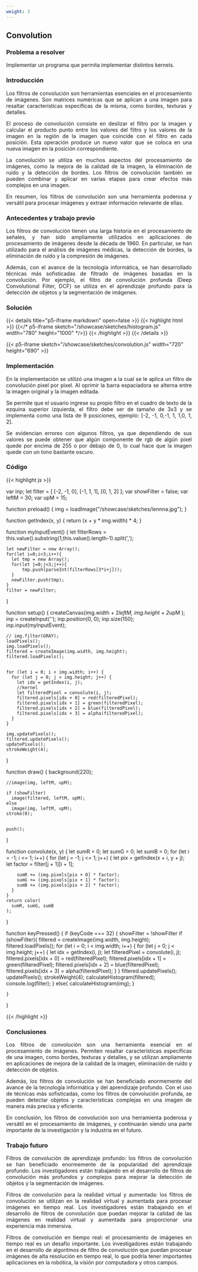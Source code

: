 ```yaml
---
weight: 3
---
```




## Convolution


### Problema a resolver
Implementar un programa que permita implementar distintos kernels.

### Introducción
<p style="text-align: justify;">
Los filtros de convolución son herramientas esenciales en el procesamiento de imágenes. Son matrices numéricas que se aplican a una imagen para resaltar características específicas de la misma, como bordes, texturas y detalles.
</p>
<p style="text-align: justify;">
El proceso de convolución consiste en deslizar el filtro por la imagen y calcular el producto punto entre los valores del filtro y los valores de la imagen en la región de la imagen que coincide con el filtro en cada posición. Esta operación produce un nuevo valor que se coloca en una nueva imagen en la posición correspondiente.
</p>
<p style="text-align: justify;">
La convolución se utiliza en muchos aspectos del procesamiento de imágenes, como la mejora de la calidad de la imagen, la eliminación de ruido y la detección de bordes. Los filtros de convolución también se pueden combinar y aplicar en varias etapas para crear efectos más complejos en una imagen.
</p>
<p style="text-align: justify;">
En resumen, los filtros de convolución son una herramienta poderosa y versátil para procesar imágenes y extraer información relevante de ellas.
</p>

### Antecedentes y trabajo previo
<p style="text-align: justify;">
Los filtros de convolución tienen una larga historia en el procesamiento de señales, y han sido ampliamente utilizados en aplicaciones de procesamiento de imágenes desde la década de 1960. En particular, se han utilizado para el análisis de imágenes médicas, la detección de bordes, la eliminación de ruido y la compresión de imágenes.
</p>
<p style="text-align: justify;">
Además, con el avance de la tecnología informática, se han desarrollado técnicas más sofisticadas de filtrado de imágenes basadas en la convolución. Por ejemplo, el filtro de convolución profunda (Deep Convolutional Filter, DCF) se utiliza en el aprendizaje profundo para la detección de objetos y la segmentación de imágenes.
</p>




### Solución
{{< details title="p5-iframe markdown" open=false >}}
{{< highlight html >}}
{{</* p5-iframe sketch="/showcase/sketches/histogram.js" width="780" height="1000" */>}}
{{< /highlight >}}
{{< /details >}}


{{< p5-iframe sketch="/showcase/sketches/convolution.js" width="720" height="690" >}}

### Implementación
<p style="text-align: justify;">
En la implementación se utilizó una imagen a la cual se le aplica un filtro de convolución pixel por pixel. Al oprimir la barra espaciadora se alterna entre la
imagen original y la imagen editada.
</p>
<p style="text-align: justify;">
Se permite que el usuario ingrese su propio filtro en el cuadro de texto de la ezquina superior izquierda, el filtro debe ser de tamaño de 3x3
y se implementa como una lista de 9 posiciones, ejemplo: [-2, -1, 0,-1, 1, 1,0, 1, 2].
</p>
<p style="text-align: justify;">
Se evidencian errores con algunos filtros, ya que dependiendo de sus valores se puede obtener que algún componente de rgb de algún pixel quede por encima de 255
o por debajo de 0, lo cual hace que la imagen quede con un tono bastante oscuro.
</p>

### Código
{{< highlight js >}}

var inp;
let filter = [
  [-2, -1, 0],
  [-1, 1, 1],
  [0, 1, 2]
];
var showFilter = false;
var leftM = 30;
var upM = 15;


function preload() {
    img = loadImage("/showcase/sketches/lennna.jpg");
}
  
function getIndex(x, y) {
    return (x + y * img.width) * 4;
}

function myInputEvent() {
    let filterRows = this.value().substring(1,this.value().length-1).split(',');
  
    let newFilter = new Array();
    for(let i=0;i<3;i++){
      let tmp = new Array();
      for(let j=0;j<3;j++){
          tmp.push(parseInt(filterRows[3*i+j]));
      }
      newFilter.push(tmp);
    }
    filter = newFilter;
}



function setup() {
    createCanvas(img.width + 2*leftM, img.height + 2*upM );
    inp = createInput('');
    inp.position(0, 0);
    inp.size(150);
    inp.input(myInputEvent);
      
  
    // img.filter(GRAY);
    loadPixels();
    img.loadPixels();
    filtered = createImage(img.width, img.height);
    filtered.loadPixels();
  
  
    for (let i = 0; i < img.width; i++) {
      for (let j = 0; j < img.height; j++) {
        let idx = getIndex(i, j);
        //kernel
        let filteredPixel = convolute(i, j);
        filtered.pixels[idx + 0] = red(filteredPixel);
        filtered.pixels[idx + 1] = green(filteredPixel);
        filtered.pixels[idx + 2] = blue(filteredPixel);
        filtered.pixels[idx + 3] = alpha(filteredPixel);
      }
    }
  
    img.updatePixels();
    filtered.updatePixels();
    updatePixels();
    strokeWeight(4);
  
}



function draw() {
    background(220);
    
    //image(img, leftM, upM);
    
    if (showFilter)
      image(filtered, leftM, upM);
    else
      image(img, leftM, upM);
    stroke(0);
    
  
    push();
}

function convolute(x, y) {
    let sumR = 0;
    let sumG = 0;
    let sumB = 0;
    for (let i = -1; i <= 1; i++) {
      for (let j = -1; j <= 1; j++) {
        let pix = getIndex(x + i, y + j);
        let factor = filter[j + 1][i + 1];
  
        sumR += (img.pixels[pix + 0] * factor);
        sumG += (img.pixels[pix + 1] * factor);
        sumB += (img.pixels[pix + 2] * factor);
      }
    }
    return color(
      sumR, sumG, sumB
    );
  }


  function keyPressed() {
    if (keyCode === 32) {
      showFilter = !showFilter
      if (showFilter){
        filtered = createImage(img.width, img.height);
        filtered.loadPixels();
        for (let i = 0; i < img.width; i++) {
          for (let j = 0; j < img.height; j++) {
            let idx = getIndex(i, j);
            let filteredPixel = convolute(i, j);
            filtered.pixels[idx + 0] = red(filteredPixel);
            filtered.pixels[idx + 1] = green(filteredPixel);
            filtered.pixels[idx + 2] = blue(filteredPixel);
            filtered.pixels[idx + 3] = alpha(filteredPixel);
          }
        }
        filtered.updatePixels();
        updatePixels();
        strokeWeight(4);
        calculateHistogram(filtered);
        console.log(filter);
      }
      else{
        calculateHistogram(img);
      }
        
    }
  
  }

{{< /highlight >}}

### Conclusiones
<p style="text-align: justify;">
Los filtros de convolución son una herramienta esencial en el procesamiento de imágenes. Permiten resaltar características específicas de una imagen, como bordes, texturas y detalles, y se utilizan ampliamente en aplicaciones de mejora de la calidad de la imagen, eliminación de ruido y detección de objetos.
</p>
<p style="text-align: justify;">
Además, los filtros de convolución se han beneficiado enormemente del avance de la tecnología informática y del aprendizaje profundo. Con el uso de técnicas más sofisticadas, como los filtros de convolución profunda, se pueden detectar objetos y características complejas en una imagen de manera más precisa y eficiente.
</p>
<p style="text-align: justify;">
En conclusión, los filtros de convolución son una herramienta poderosa y versátil en el procesamiento de imágenes, y continuarán siendo una parte importante de la investigación y la industria en el futuro.
</p>


### Trabajo futuro
<p style="text-align: justify;">
Filtros de convolución de aprendizaje profundo: los filtros de convolución se han beneficiado enormemente de la popularidad del aprendizaje profundo. Los investigadores están trabajando en el desarrollo de filtros de convolución más profundos y complejos para mejorar la detección de objetos y la segmentación de imágenes.
</p>
<p style="text-align: justify;">
Filtros de convolución para la realidad virtual y aumentada: los filtros de convolución se utilizan en la realidad virtual y aumentada para procesar imágenes en tiempo real. Los investigadores están trabajando en el desarrollo de filtros de convolución que puedan mejorar la calidad de las imágenes en realidad virtual y aumentada para proporcionar una experiencia más inmersiva.
</p>
<p style="text-align: justify;">
Filtros de convolución en tiempo real: el procesamiento de imágenes en tiempo real es un desafío importante. Los investigadores están trabajando en el desarrollo de algoritmos de filtro de convolución que puedan procesar imágenes de alta resolución en tiempo real, lo que podría tener importantes aplicaciones en la robótica, la visión por computadora y otros campos.
</p>